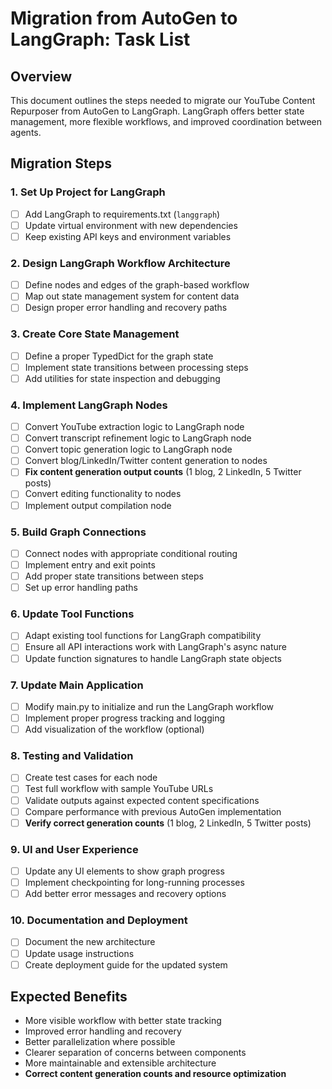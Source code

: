 # Migration from AutoGen to LangGraph: Task List

## Overview
This document outlines the steps needed to migrate our YouTube Content Repurposer from AutoGen to LangGraph. LangGraph offers better state management, more flexible workflows, and improved coordination between agents.

## Migration Steps

### 1. Set Up Project for LangGraph
- [ ] Add LangGraph to requirements.txt (`langgraph`)
- [ ] Update virtual environment with new dependencies
- [ ] Keep existing API keys and environment variables

### 2. Design LangGraph Workflow Architecture
- [ ] Define nodes and edges of the graph-based workflow
- [ ] Map out state management system for content data
- [ ] Design proper error handling and recovery paths

### 3. Create Core State Management
- [ ] Define a proper TypedDict for the graph state
- [ ] Implement state transitions between processing steps
- [ ] Add utilities for state inspection and debugging

### 4. Implement LangGraph Nodes
- [ ] Convert YouTube extraction logic to LangGraph node
- [ ] Convert transcript refinement logic to LangGraph node
- [ ] Convert topic generation logic to LangGraph node 
- [ ] Convert blog/LinkedIn/Twitter content generation to nodes
- [ ] **Fix content generation output counts** (1 blog, 2 LinkedIn, 5 Twitter posts)
- [ ] Convert editing functionality to nodes
- [ ] Implement output compilation node

### 5. Build Graph Connections
- [ ] Connect nodes with appropriate conditional routing
- [ ] Implement entry and exit points
- [ ] Add proper state transitions between steps
- [ ] Set up error handling paths

### 6. Update Tool Functions
- [ ] Adapt existing tool functions for LangGraph compatibility
- [ ] Ensure all API interactions work with LangGraph's async nature
- [ ] Update function signatures to handle LangGraph state objects

### 7. Update Main Application
- [ ] Modify main.py to initialize and run the LangGraph workflow
- [ ] Implement proper progress tracking and logging
- [ ] Add visualization of the workflow (optional)

### 8. Testing and Validation
- [ ] Create test cases for each node
- [ ] Test full workflow with sample YouTube URLs
- [ ] Validate outputs against expected content specifications
- [ ] Compare performance with previous AutoGen implementation
- [ ] **Verify correct generation counts** (1 blog, 2 LinkedIn, 5 Twitter posts)

### 9. UI and User Experience
- [ ] Update any UI elements to show graph progress
- [ ] Implement checkpointing for long-running processes
- [ ] Add better error messages and recovery options

### 10. Documentation and Deployment
- [ ] Document the new architecture
- [ ] Update usage instructions
- [ ] Create deployment guide for the updated system

## Expected Benefits
- More visible workflow with better state tracking
- Improved error handling and recovery
- Better parallelization where possible
- Clearer separation of concerns between components
- More maintainable and extensible architecture 
- **Correct content generation counts and resource optimization** 